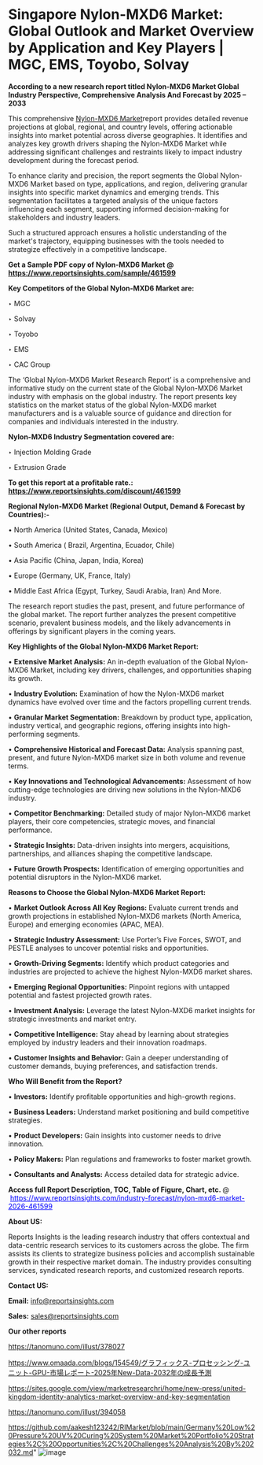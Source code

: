 # Singapore Nylon-MXD6 Market: Global Outlook and Market Overview by Application and Key Players | MGC, EMS, Toyobo, Solvay

<strong>According to a new research report titled Nylon-MXD6 Market Global Industry Perspective, Comprehensive Analysis And Forecast by 2025 – 2033</strong>

This comprehensive <a href=https://www.reportsinsights.com/sample/461599>Nylon-MXD6 Market</a>report provides detailed revenue projections at global, regional, and country levels, offering actionable insights into market potential across diverse geographies. It identifies and analyzes key growth drivers shaping the Nylon-MXD6 Market while addressing significant challenges and restraints likely to impact industry development during the forecast period.

To enhance clarity and precision, the report segments the Global Nylon-MXD6 Market based on type, applications, and region, delivering granular insights into specific market dynamics and emerging trends. This segmentation facilitates a targeted analysis of the unique factors influencing each segment, supporting informed decision-making for stakeholders and industry leaders.

Such a structured approach ensures a holistic understanding of the market's trajectory, equipping businesses with the tools needed to strategize effectively in a competitive landscape.

<strong>Get a Sample PDF copy of Nylon-MXD6 Market </strong><strong>@<a href=https://www.reportsinsights.com/sample/461599 style=color:#0000ff;> https://www.reportsinsights.com/sample/461599</a></strong></font>

<strong>Key Competitors of the Global Nylon-MXD6 Market are:</strong>

‣ MGC

‣ Solvay

‣ Toyobo

‣ EMS

‣ CAC Group

The ‘Global Nylon-MXD6 Market Research Report’ is a comprehensive and informative study on the current state of the Global Nylon-MXD6 Market industry with emphasis on the global industry. The report presents key statistics on the market status of the global Nylon-MXD6 market manufacturers and is a valuable source of guidance and direction for companies and individuals interested in the industry.

<strong>Nylon-MXD6 Industry Segmentation covered are:</strong>

‣ Injection Molding Grade

‣ Extrusion Grade

<strong>To get this report at a profitable rate.: <a href=https://www.reportsinsights.com/discount/461599 style=color:#0000ff;>https://www.reportsinsights.com/discount/461599</a></strong></font>

<strong>Regional Nylon-MXD6 Market (Regional Output, Demand &amp; Forecast by Countries):-</strong>

• North America (United States, Canada, Mexico)

• South America ( Brazil, Argentina, Ecuador, Chile)

• Asia Pacific (China, Japan, India, Korea)

• Europe (Germany, UK, France, Italy)

• Middle East Africa (Egypt, Turkey, Saudi Arabia, Iran) And More.

The research report studies the past, present, and future performance of the global market. The report further analyzes the present competitive scenario, prevalent business models, and the likely advancements in offerings by significant players in the coming years.

<strong>Key Highlights of the Global Nylon-MXD6 Market Report:</strong>

• <strong>Extensive Market Analysis:</strong> An in-depth evaluation of the Global Nylon-MXD6 Market, including key drivers, challenges, and opportunities shaping its growth.

• <strong>Industry Evolution:</strong> Examination of how the Nylon-MXD6 market dynamics have evolved over time and the factors propelling current trends.

• <strong>Granular Market Segmentation:</strong> Breakdown by product type, application, industry vertical, and geographic regions, offering insights into high-performing segments.

• <strong>Comprehensive Historical and Forecast Data:</strong> Analysis spanning past, present, and future Nylon-MXD6 market size in both volume and revenue terms.

• <strong>Key Innovations and Technological Advancements:</strong> Assessment of how cutting-edge technologies are driving new solutions in the Nylon-MXD6 industry.

• <strong>Competitor Benchmarking:</strong> Detailed study of major Nylon-MXD6 market players, their core competencies, strategic moves, and financial performance.

• <strong>Strategic Insights:</strong> Data-driven insights into mergers, acquisitions, partnerships, and alliances shaping the competitive landscape.

• <strong>Future Growth Prospects:</strong> Identification of emerging opportunities and potential disruptors in the Nylon-MXD6 market.

<strong>Reasons to Choose the Global Nylon-MXD6 Market Report:</strong>

• <strong>Market Outlook Across All Key Regions:</strong> Evaluate current trends and growth projections in established Nylon-MXD6 markets (North America, Europe) and emerging economies (APAC, MEA).

• <strong>Strategic Industry Assessment:</strong> Use Porter’s Five Forces, SWOT, and PESTLE analyses to uncover potential risks and opportunities.

• <strong>Growth-Driving Segments:</strong> Identify which product categories and industries are projected to achieve the highest Nylon-MXD6 market shares.

• <strong>Emerging Regional Opportunities:</strong> Pinpoint regions with untapped potential and fastest projected growth rates.

• <strong>Investment Analysis:</strong> Leverage the latest Nylon-MXD6 market insights for strategic investments and market entry.

• <strong>Competitive Intelligence:</strong> Stay ahead by learning about strategies employed by industry leaders and their innovation roadmaps.

• <strong>Customer Insights and Behavior:</strong> Gain a deeper understanding of customer demands, buying preferences, and satisfaction trends.

<strong>Who Will Benefit from the Report?</strong>

• <strong>Investors:</strong> Identify profitable opportunities and high-growth regions.

• <strong>Business Leaders:</strong> Understand market positioning and build competitive strategies.

• <strong>Product Developers:</strong> Gain insights into customer needs to drive innovation.

• <strong>Policy Makers:</strong> Plan regulations and frameworks to foster market growth.

• <strong>Consultants and Analysts:</strong> Access detailed data for strategic advice.
</ul>
<strong>Access full Report Description, TOC, Table of Figure, Chart, etc. </strong>@  <a href=https://www.reportsinsights.com/industry-forecast/nylon-mxd6-market-2026-461599 style=color:#0000ff;>https://www.reportsinsights.com/industry-forecast/nylon-mxd6-market-2026-461599</a></font>

<strong><strong>About US</strong>:</strong>

Reports Insights is the leading research industry that offers contextual and data-centric research services to its customers across the globe. The firm assists its clients to strategize business policies and accomplish sustainable growth in their respective market domain. The industry provides consulting services, syndicated research reports, and customized research reports.

<strong>Contact US:</strong>

<p class=""""><b>Email:</b> <a href=mailto:info@reportsinsights.com>info@reportsinsights.com</a></p>
<p class=""""><b>Sales:</b> <a href=mailto:sales@reportsinsights.com>sales@reportsinsights.com</a></p>

<strong>Our other reports</strong>

<a href=https://tanomuno.com/illust/378027>https://tanomuno.com/illust/378027</a>

<a href=https://www.omaada.com/blogs/154549/グラフィックス-プロセッシング-ユニット-GPU-市場レポート-2025年New-Data-2032年の成長予測>https://www.omaada.com/blogs/154549/グラフィックス-プロセッシング-ユニット-GPU-市場レポート-2025年New-Data-2032年の成長予測</a>

<a href=https://sites.google.com/view/marketresearchri/home/new-press/united-kingdom-identity-analytics-market-overview-and-key-segmentation>https://sites.google.com/view/marketresearchri/home/new-press/united-kingdom-identity-analytics-market-overview-and-key-segmentation</a>

<a href=https://tanomuno.com/illust/394058>https://tanomuno.com/illust/394058</a>

<a href=https://github.com/aakesh123242/RIMarket/blob/main/Germany%20Low%20Pressure%20UV%20Curing%20System%20Market%20Portfolio%20Strategies%2C%20Opportunities%2C%20Challenges%20Analysis%20By%202032.md>https://github.com/aakesh123242/RIMarket/blob/main/Germany%20Low%20Pressure%20UV%20Curing%20System%20Market%20Portfolio%20Strategies%2C%20Opportunities%2C%20Challenges%20Analysis%20By%202032.md</a>"
![image](https://github.com/user-attachments/assets/8c8c987e-463e-466b-bd7e-41785ba80f5e)

